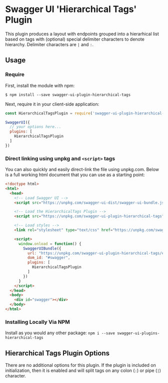 Swagger UI 'Hierarchical Tags' Plugin
==================================================================

This plugin produces a layout with endpoints grouped into a hierarhical list based on tags with
(optional) special delimiter characters to denote hierarchy. Delimiter characters are `|` and `:`.

## Usage

### Require

First, install the module with npm:
```
$ npm install --save swagger-ui-plugin-hierarchical-tags
```

Next, require it in your client-side application:

```js
const HierarchicalTagsPlugin = require('swagger-ui-plugin-hierarchical-tags');

SwaggerUI({
  // your options here...
  plugins: [
    HierarchicalTagsPlugin
  ]
})
```

### Direct linking using unpkg and `<script>` tags

You can also quickly and easily direct-link the file using unpkg.com. Below is a full working
html document that you can use as a starting point:

```html
<!doctype html>
<html>
  <head>
    <!-- Load Swagger UI -->
    <script src="https://unpkg.com/swagger-ui-dist/swagger-ui-bundle.js"></script> 

    <!-- Load the HierarchicalTags Plugin -->
    <script src="https://unpkg.com/swagger-ui-plugin-hierarchical-tags"></script>

    <!-- Load styles -->
    <link rel="stylesheet" type="text/css" href="https://unpkg.com/swagger-ui-dist/swagger-ui.css" />

    <script>
      window.onload = function() {
        SwaggerUIBundle({
          url: "https://unpkg.com/swagger-ui-plugin-hierarchical-tags/example/pet-store.json",
          dom_id: "#swagger",
          plugins: [
            HierarchicalTagsPlugin
          ]
        })
      }
    </script>
  </head>
  <body>
    <div id="swagger"></div>
  </body>
</html> 
```

### Installing Locally Via NPM

Install as you would any other package: `npm i --save swagger-ui-plugins-hierarchical-tags`


## Hierarchical Tags Plugin Options

There are no additional options for this plugin. If the plugin is included on initialization, then
it is enabled and will split tags on any colon (`:`) or pipe (`|`) character.


